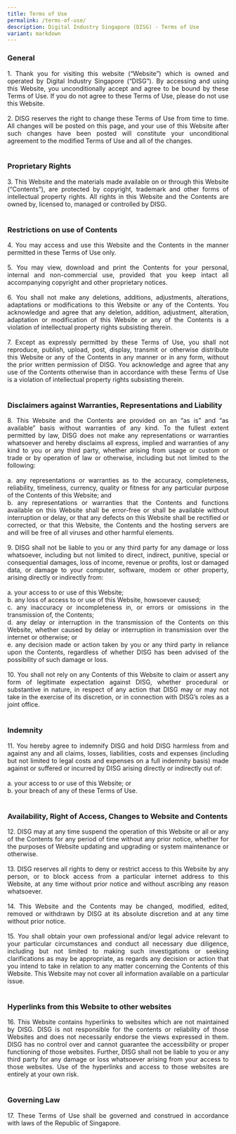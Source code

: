 ```yaml
---
title: Terms of Use
permalink: /terms-of-use/
description: Digital Industry Singapore (DISG) - Terms of Use
variant: markdown
---
```

<div class="text right"><h3>General</h3>
<p align="justify">
1. Thank you for visiting this website (“Website”) which is owned and operated by Digital Industry Singapore (“DISG”). By accessing and using this Website, you unconditionally accept and agree to be bound by these Terms of Use. If you do not agree to these Terms of Use, please do not use this Website.<br><br>
2. DISG reserves the right to change these Terms of Use from time to time. All changes will be posted on this page, and your use of this Website after such changes have been posted will constitute your unconditional agreement to the modified Terms of Use and all of the changes.<br><br></p></div>

<div class="text right"><h3>Proprietary Rights</h3>
<p align="justify">
3. This Website and the materials made available on or through this Website (“Contents”), are protected by copyright, trademark and other forms of intellectual property rights. All rights in this Website and the Contents are owned by, licensed to, managed or controlled by DISG.<br><br></p></div>

<div class="text right"><h3>Restrictions on use of Contents</h3>
<p align="justify">
4. You may access and use this Website and the Contents in the manner permitted in these Terms of Use only.<br><br>
5. You may view, download and print the Contents for your personal, internal and non-commercial use, provided that you keep intact all accompanying copyright and other proprietary notices.<br><br>
6. You shall not make any deletions, additions, adjustments, alterations, adaptations or modifications to this Website or any of the Contents. You acknowledge and agree that any deletion, addition, adjustment, alteration, adaptation or modification of this Website or any of the Contents is a violation of intellectual property rights subsisting therein.<br><br>
7. Except as expressly permitted by these Terms of Use, you shall not reproduce, publish, upload, post, display, transmit or otherwise distribute this Website or any of the Contents in any manner or in any form, without the prior written permission of DISG. You acknowledge and agree that any use of the Contents otherwise than in accordance with these Terms of Use is a violation of intellectual property rights subsisting therein.<br><br></p></div>

<div class="text right"><h3>Disclaimers against Warranties, Representations and Liability</h3>
<p align="justify">
8. This Website and the Contents are provided on an “as is” and “as available” basis without warranties of any kind. To the fullest extent permitted by law, DISG does not make any representations or warranties whatsoever and hereby disclaims all express, implied and warranties of any kind to you or any third party, whether arising from usage or custom or trade or by operation of law or otherwise, including but not limited to the following:<br><br>
a. any representations or warranties as to the accuracy, completeness, reliability, timeliness, currency, quality or fitness for any particular purpose of the Contents of this Website; and<br>
b. any representations or warranties that the Contents and functions available on this Website shall be error-free or shall be available without interruption or delay, or that any defects on this Website shall be rectified or corrected, or that this Website, the Contents and the hosting servers are and will be free of all viruses and other harmful elements.<br><br>
9. DISG shall not be liable to you or any third party for any damage or loss whatsoever, including but not limited to direct, indirect, punitive, special or consequential damages, loss of income, revenue or profits, lost or damaged data, or damage to your computer, software, modem or other property, arising directly or indirectly from:<br><br>
a. your access to or use of this Website;<br>
b. any loss of access to or use of this Website, howsoever caused;<br>
c. any inaccuracy or incompleteness in, or errors or omissions in the transmission of, the Contents;<br>
d. any delay or interruption in the transmission of the Contents on this Website, whether caused by delay or interruption in transmission over the internet or otherwise; or<br>
e. any decision made or action taken by you or any third party in reliance upon the Contents, regardless of whether DISG has been advised of the possibility of such damage or loss.<br><br>
10. You shall not rely on any Contents of this Website to claim or assert any form of legitimate expectation against DISG, whether procedural or substantive in nature, in respect of any action that DISG may or may not take in the exercise of its discretion, or in connection with DISG’s roles as a joint office.<br><br></p></div>

<div class="text right"><h3>Indemnity</h3>
<p align="justify">
11. You hereby agree to indemnify DISG and hold DISG harmless from and against any and all claims, losses, liabilities, costs and expenses (including but not limited to legal costs and expenses on a full indemnity basis) made against or suffered or incurred by DISG arising directly or indirectly out of:<br><br>
a. your access to or use of this Website; or<br>
b. your breach of any of these Terms of Use.<br><br>
	
</p><div class="text right"><h3>Availability, Right of Access, Changes to Website and Contents</h3>
<p align="justify">
12. DISG may at any time suspend the operation of this Website or all or any of the Contents for any period of time without any prior notice, whether for the purposes of Website updating and upgrading or system maintenance or otherwise.<br><br>
13. DISG reserves all rights to deny or restrict access to this Website by any person, or to block access from a particular internet address to this Website, at any time without prior notice and without ascribing any reason whatsoever.<br><br>
14. This Website and the Contents may be changed, modified, edited, removed or withdrawn by DISG at its absolute discretion and at any time without prior notice.<br><br>
15. You shall obtain your own professional and/or legal advice relevant to your particular circumstances and conduct all necessary due diligence, including but not limited to making such investigations or seeking clarifications as may be appropriate, as regards any decision or action that you intend to take in relation to any matter concerning the Contents of this Website. This Website may not cover all information available on a particular issue.<br><br></p></div>
	

<div class="text right"><h3>Hyperlinks from this Website to other websites</h3>
<p align="justify">
16. This Website contains hyperlinks to websites which are not maintained by DISG. DISG is not responsible for the contents or reliability of those Websites and does not necessarily endorse the views expressed in them. DISG has no control over and cannot guarantee the accessibility or proper functioning of those websites. Further, DISG shall not be liable to you or any third party for any damage or loss whatsoever arising from your access to those websites. Use of the hyperlinks and access to those websites are entirely at your own risk.<br><br></p></div>

<div class="text right"><h3>Governing Law</h3>
<p align="justify">
17. These Terms of Use shall be governed and construed in accordance with laws of the Republic of Singapore.<br></p></div></div>